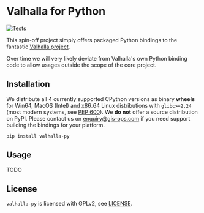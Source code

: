 # Valhalla for Python
[![Tests](https://github.com/gis-ops/valhalla-py/actions/workflows/test.yml/badge.svg)](https://github.com/gis-ops/valhalla-py/actions/workflows/test.yml)

This spin-off project simply offers packaged Python bindings to the fantastic [Valhalla project](https://github.com/valhalla/valhalla).

Over time we will very likely deviate from Valhalla's own Python binding code to allow usages outside the scope of the core project.

## Installation
 
We distribute all 4 currently supported CPython versions as binary **wheels** for Win64, MacOS (Intel) and x86_64 Linux distributions with `glibc>=2.24` (most modern systems, see [PEP 600](https://www.python.org/dev/peps/pep-0600/)). We **do not** offer a source distribution on PyPI. Please contact us on enquiry@gis-ops.com if you need support building the bindings for your platform.

`pip install valhalla-py`

## Usage

TODO

## License

`valhalla-py` is licensed with GPLv2, see [LICENSE](./LICENSE).
